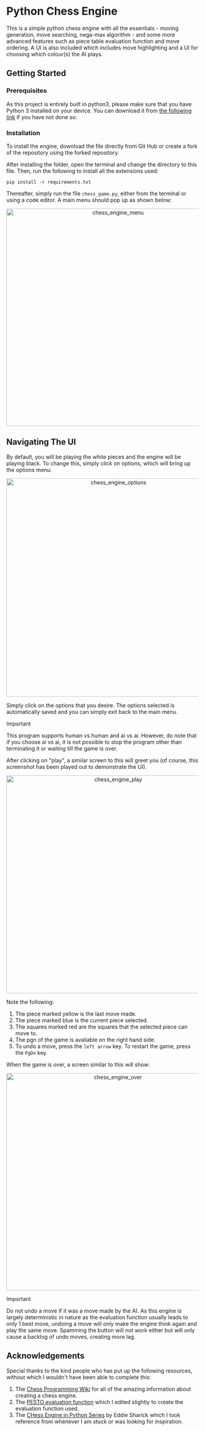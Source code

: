 # Python Chess Engine

This is a simple python chess engine with all the essentials - moving generation, move searching, nega-max algorithm - and some more advanced features such as piece table evaluation function and move ordering. A UI is also included which includes move highlighting and a UI for choosing which colour(s) the AI plays.

## Getting Started

### Prerequisites

As this project is entirely built in python3, please make sure that you have Python 3 installed on your device. You can download it from [the following link](https://www.python.org/downloads/) if you have not done so.

### Installation

To install the engine, download the file directly from Git Hub or create a fork of the repository using the forked repository.

After installing the folder, open the terminal and change the directory to this file. Then, run the following to install all the extensions used:

```
pip install -r requirements.txt
```

Thereafter, simply run the file `chess_game.py`, either from the terminal or using a code editor. A main menu should pop up as shown below:

<div align="center">
  <img width="570" alt="chess_engine_menu" src="https://github.com/user-attachments/assets/f999abb0-fb5c-40e6-81f0-59cac7a05558">
</div>

## Navigating The UI

By default, you will be playing the white pieces and the engine will be playing black. To change this, simply click on options, which will bring up the options menu:

<div align="center">
  <img width="572" alt="chess_engine_options" src="https://github.com/user-attachments/assets/5671bdc8-3151-4f58-80b0-54a4752b7fbd">
</div>

Simply click on the options that you desire. The options selected is automatically saved and you can simply exit back to the main menu.

> [!IMPORTANT]
> This program supports human vs human and ai vs ai. However, do note that if you choose ai vs ai, it is not possible to stop the program other than terminating it or waiting till the game is over.

After clicking on "play", a similar screen to this will greet you (of course, this screenshot has been played out to demonstrate the UI).
<div align="center">
  <img width="571" alt="chess_engine_play" src="https://github.com/user-attachments/assets/4605d045-16f2-446d-bbaf-3bf9c6cb901a">
</div>

Note the following:

1. The piece marked yellow is the last move made.
2. The piece marked blue is the current piece selected.
3. The squares marked red are the squares that the selected piece can move to.
4. The pgn of the game is avaliable on the right hand side.
5. To undo a move, press the `left arrow` key. To restart the game, press the `PgDn` key.

When the game is over, a screen similar to this will show:

<div align="center">
  <img width="569" alt="chess_engine_over" src="https://github.com/user-attachments/assets/22c37e0e-f80c-475f-876d-f22119721a63">
</div>

> [!IMPORTANT]
> Do not undo a move if it was a move made by the AI. As this engine is largely deterministic in nature as the evaluation function usually leads to only 1 best move, undoing a move will only make the engine think again and play the same move. Spamming the button will not work either but will only cause a backlog of undo moves, creating more lag.

## Acknowledgements

Special thanks to the kind people who has put up the following resources, without which I wouldn't have been able to complete this:

1. The [Chess Programming Wiki](https://www.chessprogramming.org/Main_Page) for all of the amazing information about creating a chess engine.
2. The [PESTO evaluation function](https://www.chessprogramming.org/PeSTO%27s_Evaluation_Function) which I edited slightly to create the evaluation function used.
3. The [CHess Engine in Python Series](https://www.youtube.com/watch?v=EnYui0e73Rs&list=PLBwF487qi8MGU81nDGaeNE1EnNEPYWKY_) by Eddie Sharick which I took reference from whenever I am stuck or was looking for inspiration.
